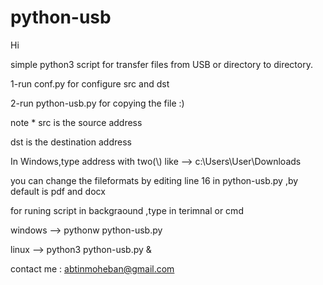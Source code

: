 # python-usb
Hi 

simple python3 script for transfer files from USB or directory to directory.

1-run conf.py for configure src and dst 

2-run python-usb.py for copying the file :) 

note *
  src is the source address
  
  dst is the destination address
  
  In Windows,type address with two(\\) like --> c:\\Users\\User\\Downloads 
  
  you can change the fileformats by editing  line 16 in python-usb.py ,by default is pdf and docx
  
  for runing script in backgraound ,type in terimnal or cmd 
  
  windows --> pythonw python-usb.py   
  
  linux --> python3 python-usb.py &
    
  
 contact me : 
   abtinmoheban@gmail.com
